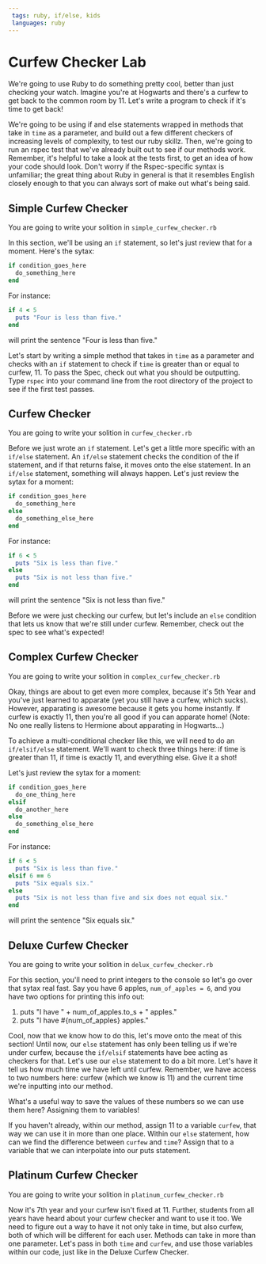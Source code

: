 ```yaml
---
 tags: ruby, if/else, kids
 languages: ruby
---
```


# Curfew Checker Lab

We're going to use Ruby to do something pretty cool, better than just checking your watch. Imagine you're at Hogwarts and there's a curfew to get back to the common room by 11. Let's write a program to check if it's time to get back!

We're going to be using if and else statements wrapped in methods that take in `time` as a parameter, and build out a few different checkers of increasing levels of complexity, to test our ruby skillz. Then, we're going to run an rspec test that we've already built out to see if our methods work. Remember, it's helpful to take a look at the tests first, to get an idea of how your code should look. Don't worry if the Rspec-specific syntax is unfamiliar; the great thing about Ruby in general is that it resembles English closely enough to that you can always sort of make out what's being said.

## Simple Curfew Checker
You are going to write your solition in `simple_curfew_checker.rb`

In this section, we'll be using an `if` statement, so let's just review that for a moment. Here's the sytax:

```ruby
if condition_goes_here
  do_something_here
end
```
For instance:
```ruby
if 4 < 5
  puts "Four is less than five."
end
```
will print the sentence "Four is less than five."

Let's start by writing a simple method that takes in `time` as a parameter and checks with an `if` statement to check if `time` is greater than or equal to curfew, 11. To pass the Spec, check out what you should be outputting. Type `rspec` into your command line from the root directory of the project to see if the first test passes.

## Curfew Checker
You are going to write your solition in `curfew_checker.rb`

Before we just wrote an `if` statement. Let's get a little more specific with an `if/else` statement. An `if/else` statement checks the condition of the if statement, and if that returns false, it moves onto the else statement. In an `if/else` statement, something will always happen. Let's just review the sytax for a moment:

```ruby
if condition_goes_here
  do_something_here
else
  do_something_else_here
end
```
For instance:
```ruby
if 6 < 5
  puts "Six is less than five."
else
  puts "Six is not less than five."
end
```
will print the sentence "Six is not less than five."

Before we were just checking our curfew, but let's include an `else` condition that lets us know that we're still under curfew. Remember, check out the spec to see what's expected!

## Complex Curfew Checker
You are going to write your solition in `complex_curfew_checker.rb`

Okay, things are about to get even more complex, because it's 5th Year and you've just learned to apparate (yet you still have a curfew, which sucks). However, apparating is awesome because it gets you home instantly. If curfew is exactly 11, then you're all good if you can apparate home! (Note: No one really listens to Hermione about apparating in Hogwarts...)

To achieve a multi-conditional checker like this, we will need to do an `if/elsif/else` statement. We'll want to check three things here: if time is greater than 11, if time is exactly 11, and everything else. Give it a shot!

Let's just review the sytax for a moment:

```ruby
if condition_goes_here
  do_one_thing_here
elsif
  do_another_here
else
  do_something_else_here
end
```
For instance:
```ruby
if 6 < 5
  puts "Six is less than five."
elsif 6 == 6
  puts "Six equals six."
else
  puts "Six is not less than five and six does not equal six."
end
```
will print the sentence "Six equals six."

## Deluxe Curfew Checker
You are going to write your solition in `delux_curfew_checker.rb`

For this section, you'll need to print integers to the console so let's go over that sytax real fast. Say you have 6 apples, `num_of_apples = 6`, and you have two options for printing this info out:

1. puts "I have " + num_of_apples.to_s + " apples."
2. puts "I have #{num_of_apples} apples."

Cool, now that we know how to do this, let's move onto the meat of this section! Until now, our `else` statement has only been telling us if we're under curfew, because the `if/elsif` statements have bee acting as checkers for that. Let's use our `else` statement to do a bit more. Let's have it tell us how much time we have left until curfew. Remember, we have access to two numbers here: curfew (which we know is 11) and the current time we're inputting into our method.

What's a useful way to save the values of these numbers so we can use them here? Assigning them to variables!

If you haven't already, within our method, assign 11 to a variable `curfew`, that way we can use it in more than one place. Within our `else` statement, how can we find the difference between `curfew` and `time`? Assign that to a variable that we can interpolate into our puts statement.

## Platinum Curfew Checker
You are going to write your solition in `platinum_curfew_checker.rb`

Now it's 7th year and your curfew isn't fixed at 11. Further, students from all years have heard about your curfew checker and want to use it too. We need to figure out a way to have it not only take in time, but also curfew, both of which will be different for each user. Methods can take in more than one parameter. Let's pass in both `time` and `curfew`, and use those variables within our code, just like in the Deluxe Curfew Checker.
